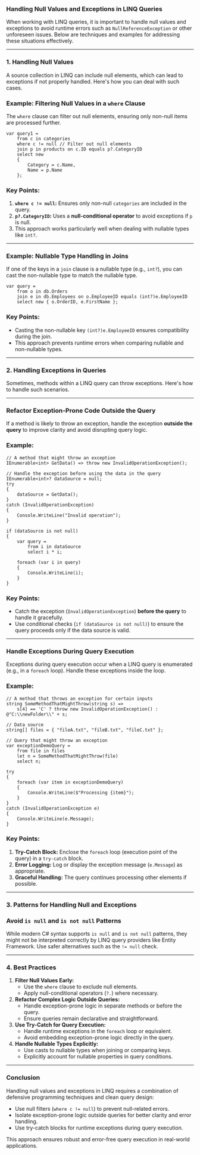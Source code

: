 ### Handling Null Values and Exceptions in LINQ Queries

When working with LINQ queries, it is important to handle null values and exceptions to avoid runtime errors such as
`NullReferenceException` or other unforeseen issues. Below are techniques and examples for addressing these situations
effectively.

* * * * *

### **1\. Handling Null Values**

A source collection in LINQ can include null elements, which can lead to exceptions if not properly handled. Here's how
you can deal with such cases.

### **Example: Filtering Null Values in a `where` Clause**

The `where` clause can filter out null elements, ensuring only non-null items are processed further.

```
var query1 =
    from c in categories
    where c != null // Filter out null elements
    join p in products on c.ID equals p?.CategoryID
    select new
    {
        Category = c.Name,
        Name = p.Name
    };

```

### Key Points:

1. **`where c != null`:** Ensures only non-null `categories` are included in the query.
2. **`p?.CategoryID`:** Uses a **null-conditional operator** to avoid exceptions if `p` is null.
3. This approach works particularly well when dealing with nullable types like `int?`.

* * * * *

### **Example: Nullable Type Handling in Joins**

If one of the keys in a `join` clause is a nullable type (e.g., `int?`), you can cast the non-nullable type to match the
nullable type.

```
var query =
    from o in db.Orders
    join e in db.Employees on o.EmployeeID equals (int?)e.EmployeeID
    select new { o.OrderID, e.FirstName };

```

### Key Points:

- Casting the non-nullable key `(int?)e.EmployeeID` ensures compatibility during the join.
- This approach prevents runtime errors when comparing nullable and non-nullable types.

* * * * *

### **2\. Handling Exceptions in Queries**

Sometimes, methods within a LINQ query can throw exceptions. Here's how to handle such scenarios.

* * * * *

### **Refactor Exception-Prone Code Outside the Query**

If a method is likely to throw an exception, handle the exception **outside the query** to improve clarity and avoid
disrupting query logic.

### Example:

```
// A method that might throw an exception
IEnumerable<int> GetData() => throw new InvalidOperationException();

// Handle the exception before using the data in the query
IEnumerable<int>? dataSource = null;
try
{
    dataSource = GetData();
}
catch (InvalidOperationException)
{
    Console.WriteLine("Invalid operation");
}

if (dataSource is not null)
{
    var query =
        from i in dataSource
        select i * i;

    foreach (var i in query)
    {
        Console.WriteLine(i);
    }
}

```

### Key Points:

- Catch the exception (`InvalidOperationException`) **before the query** to handle it gracefully.
- Use conditional checks (`if (dataSource is not null)`) to ensure the query proceeds only if the data source is valid.

* * * * *

### **Handle Exceptions During Query Execution**

Exceptions during query execution occur when a LINQ query is enumerated (e.g., in a `foreach` loop). Handle these
exceptions inside the loop.

### Example:

```
// A method that throws an exception for certain inputs
string SomeMethodThatMightThrow(string s) =>
    s[4] == 'C' ? throw new InvalidOperationException() : @"C:\\newFolder\\" + s;

// Data source
string[] files = { "fileA.txt", "fileB.txt", "fileC.txt" };

// Query that might throw an exception
var exceptionDemoQuery =
    from file in files
    let n = SomeMethodThatMightThrow(file)
    select n;

try
{
    foreach (var item in exceptionDemoQuery)
    {
        Console.WriteLine($"Processing {item}");
    }
}
catch (InvalidOperationException e)
{
    Console.WriteLine(e.Message);
}

```

### Key Points:

1. **Try-Catch Block:** Enclose the `foreach` loop (execution point of the query) in a `try-catch` block.
2. **Error Logging:** Log or display the exception message (`e.Message`) as appropriate.
3. **Graceful Handling:** The query continues processing other elements if possible.

* * * * *

### **3\. Patterns for Handling Null and Exceptions**

### **Avoid `is null` and `is not null` Patterns**

While modern C# syntax supports `is null` and `is not null` patterns, they might not be interpreted correctly by LINQ
query providers like Entity Framework. Use safer alternatives such as the `!= null` check.

* * * * *

### **4\. Best Practices**

1. **Filter Null Values Early:**
    - Use the `where` clause to exclude null elements.
    - Apply null-conditional operators (`?.`) where necessary.
2. **Refactor Complex Logic Outside Queries:**
    - Handle exception-prone logic in separate methods or before the query.
    - Ensure queries remain declarative and straightforward.
3. **Use Try-Catch for Query Execution:**
    - Handle runtime exceptions in the `foreach` loop or equivalent.
    - Avoid embedding exception-prone logic directly in the query.
4. **Handle Nullable Types Explicitly:**
    - Use casts to nullable types when joining or comparing keys.
    - Explicitly account for nullable properties in query conditions.

* * * * *

### **Conclusion**

Handling null values and exceptions in LINQ requires a combination of defensive programming techniques and clean query
design:

- Use null filters (`where c != null`) to prevent null-related errors.
- Isolate exception-prone logic outside queries for better clarity and error handling.
- Use try-catch blocks for runtime exceptions during query execution.

This approach ensures robust and error-free query execution in real-world applications.